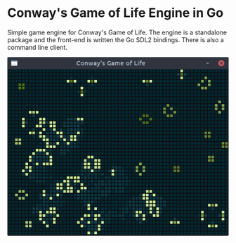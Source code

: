 # Conway's Game of Life Engine in Go

Simple game engine for Conway's Game of Life. The engine is a standalone package and the front-end is written the Go SDL2 bindings. There is also a command line client.

![Screenshot](assets/screenshot.png)
